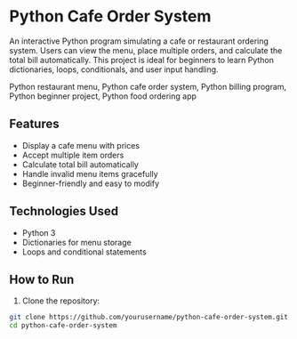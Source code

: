 # Python Cafe Order System
An interactive Python program simulating a cafe or restaurant ordering system. Users can view the menu, place multiple orders, and calculate the total bill automatically. This project is ideal for beginners to learn Python dictionaries, loops, conditionals, and user input handling.

Python restaurant menu, Python cafe order system, Python billing program, Python beginner project, Python food ordering app
## Features
- Display a cafe menu with prices
- Accept multiple item orders
- Calculate total bill automatically
- Handle invalid menu items gracefully
- Beginner-friendly and easy to modify

## Technologies Used
- Python 3
- Dictionaries for menu storage
- Loops and conditional statements

## How to Run
1. Clone the repository:
```bash
git clone https://github.com/yourusername/python-cafe-order-system.git
cd python-cafe-order-system
